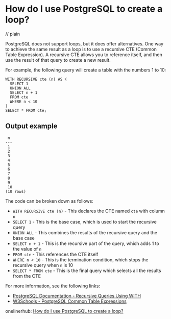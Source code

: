 # How do I use PostgreSQL to create a loop?
// plain

PostgreSQL does not support loops, but it does offer alternatives. One way to achieve the same result as a loop is to use a recursive CTE (Common Table Expression). A recursive CTE allows you to reference itself, and then use the result of that query to create a new result.

For example, the following query will create a table with the numbers 1 to 10:
```
WITH RECURSIVE cte (n) AS (
  SELECT 1
  UNION ALL
  SELECT n + 1
  FROM cte
  WHERE n < 10
)
SELECT * FROM cte;
```

## Output example

```
 n
---
 1
 2
 3
 4
 5
 6
 7
 8
 9
 10
(10 rows)
```

The code can be broken down as follows:
* `WITH RECURSIVE cte (n)` - This declares the CTE named `cte` with column `n`
* `SELECT 1` - This is the base case, which is used to start the recursive query
* `UNION ALL` - This combines the results of the recursive query and the base case
* `SELECT n + 1` - This is the recursive part of the query, which adds 1 to the value of `n`
* `FROM cte` - This references the CTE itself
* `WHERE n < 10` - This is the termination condition, which stops the recursive query when `n` is 10
* `SELECT * FROM cte` - This is the final query which selects all the results from the CTE

For more information, see the following links:
* [PostgreSQL Documentation - Recursive Queries Using WITH](https://www.postgresql.org/docs/current/queries-with.html)
* [W3Schools - PostgreSQL Common Table Expressions](https://www.w3schools.com/sql/sql_cte.asp)

onelinerhub: [How do I use PostgreSQL to create a loop?](https://onelinerhub.com/postgresql/how-do-i-use-postgresql-to-create-a-loop)